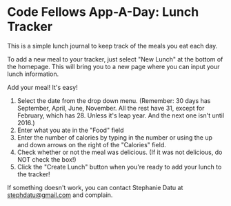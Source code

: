 # Code Fellows App-A-Day: Lunch Tracker

This is a simple lunch journal to keep track of the meals you eat each day.

To add a new meal to your tracker, just select "New Lunch" at the bottom of the homepage. This will bring you to a new page where you can input your lunch information.

Add your meal! It's easy!
1. Select the date from the drop down menu. (Remember: 30 days has September, April, June, November. All the rest have 31, except for February, which has 28. Unless it's leap year. And the next one isn't until 2016.)
2. Enter what you ate in the "Food" field
3. Enter the number of calories by typing in the number or using the up and down arrows on the right of the "Calories" field.
4. Check whether or not the meal was delicious. (If it was not delicious, do NOT check the box!)
5. Click the "Create Lunch" button when you're ready to add your lunch to the tracker!

If something doesn't work, you can contact Stephanie Datu at stephdatu@gmail.com and complain.

